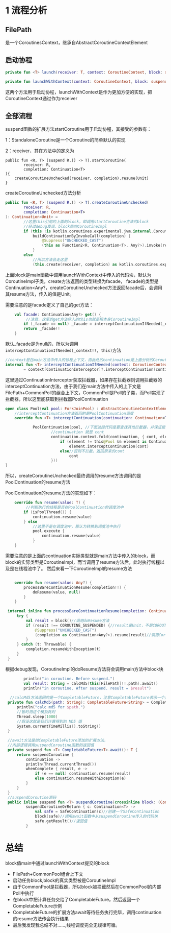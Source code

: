 # 1 流程分析

##  FilePath

是一个CoroutinesContext，继承自AbstractCoroutineContextElement

## 启动协程

```kotlin
private fun <T> launch(receiver: T, context: CoroutineContext, block: suspend T.() -> Unit) = block.startCoroutine(receiver, StandaloneCoroutine(context))

private fun launchWithContext(context: CoroutineContext, block: suspend CoroutineContext.() -> Unit) = launch(context, context, block)
```
这两个方法用于启动协程，launchWithContext是作为更加方便的实现，把CoroutineContext通过作为receiver

## 全部流程

suspend函数的扩展方法startCoroutine用于启动协程，其接受的参数有：

1：StandaloneCoroutine是一个Coroutine的简单默认的实现

2：receiver，其在方法中的定义为

```
public fun <R, T> (suspend R.() -> T).startCoroutine(
        receiver: R,
        completion: Continuation<T>
){
    createCoroutineUnchecked(receiver, completion).resume(Unit)
}
```

createCoroutineUnchecked方法分析
```kotlin
public fun <R, T> (suspend R.() -> T).createCoroutineUnchecked(
        receiver: R,
        completion: Continuation<T>
): Continuation<Unit> =
        //这里this引用的上面的block，即调用startCoroutine方法的block
        //经过debug发现，block指向CoroutineImpl
        if (this !is kotlin.coroutines.experimental.jvm.internal.CoroutineImpl)
            buildContinuationByInvokeCall(completion) {
                @Suppress("UNCHECKED_CAST")
                (this as Function2<R, Continuation<T>, Any?>).invoke(receiver, completion)
            }
        else
            //所以方法会走这里
            (this.create(receiver, completion) as kotlin.coroutines.experimental.jvm.internal.CoroutineImpl).facade
```
上面block是main函数中调用launchWithContext中传入的代码块，默认为CoroutineImpl子类，create方法返回的类型转换为facade，
facade的类型是Continuation<Any?，createCoroutineUnchecked方法返回facade后，会调用其resume方法，传入的值是Unit。

需要注意的是facade定义了自己的get方法：
```kotlin
    val facade: Continuation<Any?> get() {
         //注意，这里的get方法传入的this也就是把本身CoroutineImpl
        if (_facade == null) _facade = interceptContinuationIfNeeded(_context!!, this)
        return _facade!!
    }
```
默认_facade是为null的，所以为调用` interceptContinuationIfNeeded(_context!!, this)`方法

```kotlin
//context是在main方法中传入的协程上下文，而此处的continuation是上面分析的CoroutineImpl，即main方法中传入的block
internal fun <T> interceptContinuationIfNeeded(context: CoroutineContext, continuation: Continuation<T>) 
        = context[ContinuationInterceptor]?.interceptContinuation(continuation) ?: continuation
```
这里通过ContinuationInterceptor获取拦截器，如果存在拦截器则调用拦截器的interceptContinuation方法，由于我们在main方法中传入的上下文是
FilePath+CommonPoll的组合上下文，CommonPoll是Poll的子类，而Poll实现了拦截器，所以这里能获取到拦截器PoolContinuation
```kotlin
open class Pool(val pool: ForkJoinPool) : AbstractCoroutineContextElement(ContinuationInterceptor), ContinuationInterceptor {
    //interceptContinuation方法返回的是PoolContinuation调度
    override fun <T> interceptContinuation(continuation: Continuation<T>): Continuation<T> =

            PoolContinuation(pool, //下面这段代码是要查找其他拦截器，并保证能调用它们的拦截方法
                    //continuation 就是 cont
                    continuation.context.fold(continuation, { cont, element ->
                        if (element != this@Pool && element is ContinuationInterceptor)//如果element不是当前Pool并且是一个拦截器，那么就拦截
                            element.interceptContinuation(cont)
                        else//否则不拦截，返回原来的cont
                            cont
                    }))
}
```

所以，createCoroutineUnchecked最终调用的resume方法调用的是PoolContinuation的resume方法

PoolContinuation的resume方法的实现如下：

```kotlin
    override fun resume(value: T) {
         //判断执行的线程是否在PoolContinuation的调度池中
        if (isPoolThread()) {
            continuation.resume(value)
        } else
            //这里不是在调度池中，那认为转换到调度池中执行
            pool.execute {
                continuation.resume(value)
            }
    }
```
需要注意的是上面的continuation实际类型就是main方法中传入的block，而block的实际类型是CoroutineImpl，而当调用了resume方法后，此时执行线程以及是在线程池中了。
然后来看一下CoroutineImpl的resume方法
```kotlin

    override fun resume(value: Any?) {
        processBareContinuationResume(completion!!) {
            doResume(value, null)
        }
    }
 
 internal inline fun processBareContinuationResume(completion: Continuation<*>, block: () -> Any?) {
     try {
         val result = block()//调用doResume方法
         if (result !== COROUTINE_SUSPENDED) {//result是Unit，不是COROUTINE_SUSPENDED
             @Suppress("UNCHECKED_CAST")
             (completion as Continuation<Any?>).resume(result)//调用CoroutineImpl内部completion的resume方法
         }
     } catch (t: Throwable) {
         completion.resumeWithException(t)
     }
 }
```
根据debug发现，CoroutineImpl的doResume方法将会调用main方法中block块
```kotlin
        println("in coroutine. Before suspend.")
        val result: String = calcMd5(this[FilePath]!!.path).await()
        println("in coroutine. After suspend. result = $result")
        
  //calcMd5方法返回的是一个CompletableFuture，注意CompletableFuture表示一个异步任务，而这个异步任务由CompletableFuture.supplyAsync提交的的任务生成
 private fun calcMd5(path: String): CompletableFuture<String> = CompletableFuture.supplyAsync {
     println("calc md5 for $path.")
     //暂时用这个模拟耗时
     Thread.sleep(1000)
     //假设这就是我们计算得到的 MD5 值
     System.currentTimeMillis().toString()
 }
 
 //await方法是给CompletableFuture添加的扩展方法，
 //内部逻辑调用suspendCoroutine函数的返回值
 private suspend fun <T> CompletableFuture<T>.await(): T {
     return suspendCoroutine {
         continuation ->
         println(Thread.currentThread())
         whenComplete { result, e ->
             if (e == null) continuation.resume(result)
             else continuation.resumeWithException(e)
         }
     }
 }
 //suspendCoroutine源码
 public inline suspend fun <T> suspendCoroutine(crossinline block: (Continuation<T>) -> Unit): T =
         suspendCoroutineOrReturn { c: Continuation<T> ->
             val safe = SafeContinuation(c)//创建一个SafeContinuation
             block(safe)//调用await函数中从suspendCoroutine传入的代码块
             safe.getResult()//返回值
         }

```


# 总结

block值main中通过launchWithContext提交的block

- FilePath+CommonPool组合上下文
- 启动任务block,block的真实类型被是CoroutineImpl
- 由于CommonPool是拦截器，所以block被拦截然后在CommonPool的内部Poll中执行
- 在block中把计算任务交给了CompletableFuture，然后返回一个CompletableFuture示例
- CompletableFuture的扩展方法await等待任务执行完毕，调用continuation的resume方法传会执行结果
- 最后我发现我总结不对......,线程调度完全无规律可循。

